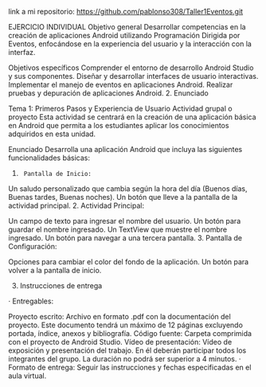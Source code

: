 link a mi repositorio: https://github.com/pablonso308/Taller1Eventos.git


EJERCICIO INDIVIDUAL
Objetivo general
Desarrollar competencias en la creación de aplicaciones Android utilizando Programación Dirigida por Eventos, enfocándose en la experiencia del usuario y la interacción con la interfaz.

Objetivos específicos
Comprender el entorno de desarrollo Android Studio y sus componentes.
Diseñar y desarrollar interfaces de usuario interactivas.
Implementar el manejo de eventos en aplicaciones Android.
Realizar pruebas y depuración de aplicaciones Android.
2.   Enunciado

Tema 1: Primeros Pasos y Experiencia de Usuario
Actividad grupal o proyecto
Esta actividad se centrará en la creación de una aplicación básica en Android que permita a los estudiantes aplicar los conocimientos adquiridos en esta unidad.

Enunciado
Desarrolla una aplicación Android que incluya las siguientes funcionalidades básicas:

1.      Pantalla de Inicio:

Un saludo personalizado que cambia según la hora del día (Buenos días, Buenas tardes, Buenas noches).
Un botón que lleve a la pantalla de la actividad principal.
2.      Actividad Principal:

Un campo de texto para ingresar el nombre del usuario.
Un botón para guardar el nombre ingresado.
Un TextView que muestre el nombre ingresado.
Un botón para navegar a una tercera pantalla.
3.      Pantalla de Configuración:

Opciones para cambiar el color del fondo de la aplicación.
Un botón para volver a la pantalla de inicio.
 

3.   Instrucciones de entrega



·        Entregables:

Proyecto escrito: Archivo en formato .pdf con la documentación del proyecto. Este documento tendrá un máximo de 12 páginas excluyendo portada, índice, anexos y bibliografía.
Código fuente: Carpeta comprimida con el proyecto de Android Studio.
Vídeo de presentación: Vídeo de exposición y presentación del trabajo. En él deberán participar todos los integrantes del grupo. La duración no podrá ser superior a 4 minutos.
·        Formato de entrega: Seguir las instrucciones y fechas especificadas en el aula virtual.
